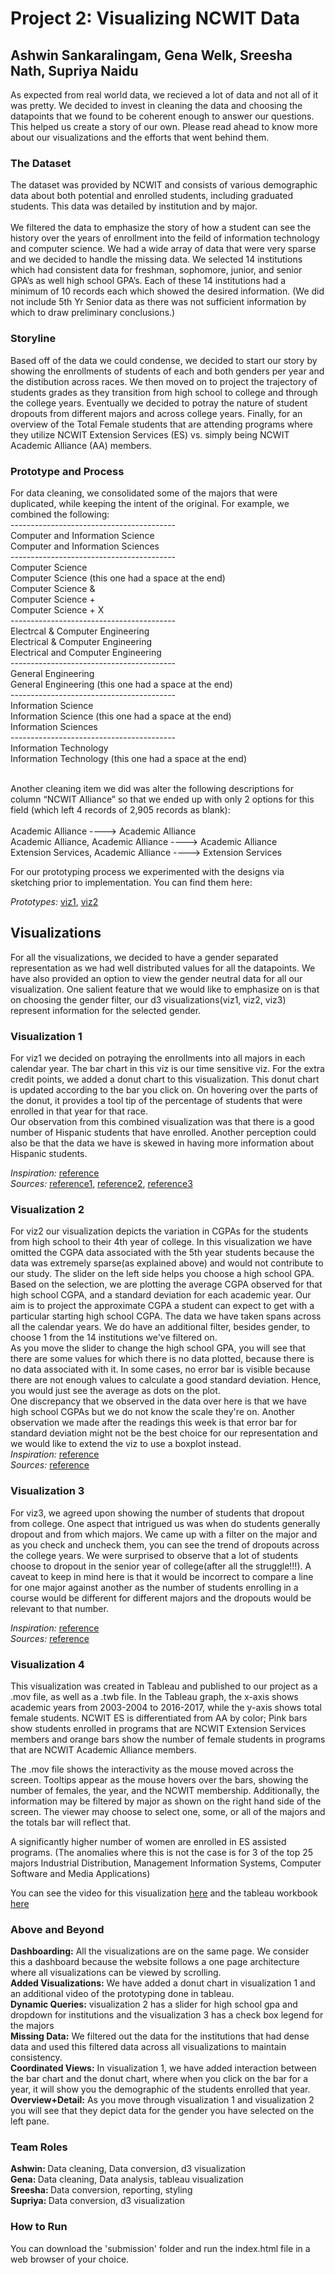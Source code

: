 <h1>Project 2: Visualizing NCWIT Data</h1>
<h2> Ashwin Sankaralingam, Gena Welk, Sreesha Nath, Supriya Naidu </h2>

As expected from real world data, we recieved a lot of data and not all of it was pretty. We decided to invest in cleaning the data and choosing the datapoints that we found to be coherent enough to answer our questions. This helped us create a story of our own. Please read ahead to know more about our visualizations and the efforts that went behind them.

<h3>The Dataset</h3>
The dataset was provided by NCWIT and consists of various demographic data about both potential and enrolled students, including graduated students.  This data was detailed by institution and by major.
<br/><br/>
We filtered the data to emphasize the story of how a student can see the history over the years of enrollment into the feild of information technology and computer science.  We had a wide array of data that were very sparse and we decided to handle the missing data. We selected 14 institutions which had consistent data for freshman, sophomore, junior, and senior GPA’s as well high school GPA’s.  Each of these 14 institutions had a minimum of 10 records each which showed the desired information. (We did not include 5th Yr Senior data as there was not sufficient information by which to draw preliminary conclusions.)

<h3>Storyline</h3>
Based off of the data we could condense, we decided to start our story by showing the enrollments of students of each and both genders per year and the distibution across races. We then moved on to project the trajectory of students grades as they transition from high school to college and through the college years. Eventually we decided to potray the nature of student dropouts from different majors and across college years. Finally, for an overview of the Total Female students that are attending programs where they utilize NCWIT Extension Services (ES) vs. simply being NCWIT Academic Alliance (AA) members.

<h3>Prototype and Process</h3>
For data cleaning, we consolidated some of the majors that were duplicated, while keeping the intent of the original.  For example, we combined the following:<br/>
-----------------------------------------<br/>
Computer and Information Science<br/>
Computer and Information Sciences<br/>
-----------------------------------------<br/>
Computer Science<br/>
Computer Science (this one had a space at the end)<br/>
Computer Science &<br/>
Computer Science +<br/>
Computer Science + X<br/>
-----------------------------------------<br/>
Electrcal & Computer Engineering<br/>
Electrical & Computer Engineering<br/>
Electrical and Computer Engineering<br/>
-----------------------------------------<br/>
General Engineering<br/>
General Engineering (this one had a space at the end)<br/>
-----------------------------------------<br/>
Information Science<br/>
Information Science (this one had a space at the end)<br/>
Information Sciences<br/>
-----------------------------------------<br/>
Information Technology<br/>
Information Technology (this one had a space at the end)<br/><br/>

Another cleaning item we did was alter the following descriptions for column “NCWIT Alliance” so that we ended up with only 2 options for this field (which left 4 records of 2,905 records as blank):<br/><br/>
Academic Alliance ---->  Academic Alliance<br/>
Academic Alliance, Academic Alliance ---->  Academic Alliance<br/>
Extension Services, Academic Alliance ---->  Extension Services<br/>
 
For our prototyping process we experimented with the designs via sketching prior to implementation. You can find them here:

_Prototypes:_ 
[viz1](https://github.com/INFO-4602-5602/project-2-ncwit-team-9/blob/master/Prototyping/IMG_3811.jpg),
[viz2](https://github.com/INFO-4602-5602/project-2-ncwit-team-9/blob/master/Prototyping/IMG_3812.jpg)

<h2>Visualizations</h2>
For all the visualizations, we decided to have a gender separated representation as we had well distributed values for all the datapoints. We have also provided an option to view the gender neutral data for all our visualization. One salient feature that we would like to emphasize on is that on choosing the gender filter, our d3 visualizations(viz1, viz2, viz3) represent information for the selected gender.

<h3>Visualization 1</h3>
For viz1 we decided on potraying the enrollments into all majors in each calendar year. The bar chart in this viz is our time sensitive viz. For the extra credit points, we added a donut chart to this visualization. This donut chart is updated according to the bar you click on. On hovering over the parts of the donut, it provides a tool tip of the percentage of students that were enrolled in that year for that race. <br/>
Our observation from this combined visualization was that there is a good number of Hispanic students that have enrolled. Another perception could also be that the data we have is skewed in having more information about Hispanic students. <br/>

_Inspiration:_  [reference](http://bl.ocks.org/diethardsteiner/3287802)<br/>
_Sources:_ 
[reference1](https://bl.ocks.org/vickygisel/c3f4eb2b16b86dd0f641263383f05a13),
[reference2](https://bl.ocks.org/pstuffa/3393ff2711a53975040077b7453781a9),
[reference3](http://bl.ocks.org/mstanaland/6106487)<br/>

<h3>Visualization 2</h3>

For viz2 our visualization depicts the variation in CGPAs for the students from high school to their 4th year of college. In this visualization we have omitted the CGPA data associated with the 5th year students because the data was extremely sparse(as explained above) and would not contribute to our study. The slider on the left side helps you choose a high school GPA. Based on the selection, we are plotting the average CGPA observed for that high school CGPA, and a standard deviation for each academic year. Our aim is to project the approximate CGPA a student can expect to get with a particular starting high school CGPA. The data we have taken spans across all the calendar years. We do have an additional filter, besides gender, to choose 1 from the 14 institutions we've filtered on. <br/>
As you move the slider to change the high school GPA, you will see that there are some values for which there is no data plotted, because there is no data associated with it. In some cases, no error bar is visible because there are not enough values to calculate a good standard deviation. Hence, you would just see the average as dots on the plot.<br/>
One discrepancy that we observed in the data over here is that we have high school CGPAs but we do not know the scale they're on. Another observation we made after the readings this week is that error bar for standard deviation might not be the best choice for our representation and we would like to extend the viz to use a boxplot instead.</br>
_Inspiration:_
[reference](https://bl.ocks.org/NGuernse/8dc8b9e96de6bedcb6ad2c5467f5ef9a) <br/>
_Sources:_ 
[reference](http://seiyria.com/bootstrap-slider/)

<h3>Visualization 3</h3>
For viz3, we agreed upon showing the number of students that dropout from college. One aspect that intrigued us was when do students generally dropout and from which majors. We came up with a filter on the major and as you check and uncheck them, you can see the trend of dropouts across the college years. We were surprised to observe that a lot of students choose to dropout in the senior year of college(after all the struggle!!!). A caveat to keep in mind here is that it would be incorrect to compare a line for one major against another as the number of students enrolling in a course would be different for different majors and the dropouts would be relevant to that number.<br/>

_Inspiration:_ 
[reference](http://bl.ocks.org/DStruths/9c042e3a6b66048b5bd4) <br/>
_Sources:_ 
[reference](https://stackoverflow.com/questions/33502614/d3-how-to-select-element-by-id-when-there-is-a-dot-in-id)

<h3>Visualization 4</h3>

This visualization was created in Tableau and published to our project as a .mov file, as well as a .twb file.  In the Tableau graph, the x-axis shows academic years from 2003-2004 to 2016-2017, while the y-axis shows total female students.  NCWIT ES is differentiated from AA by color; Pink bars show students enrolled in programs that are NCWIT Extension Services members and orange bars show the number of female students in programs that are NCWIT Academic Alliance members.<br/>

The .mov file shows the interactivity as the mouse moved across the screen.  Tooltips appear as the mouse hovers over the bars, showing the number of females, the year, and the NCWIT membership.  Additionally, the information may be filtered by major as shown on the right hand side of the screen.  The viewer may choose to select one, some, or all of the majors and the totals bar will reflect that.<br/>

A significantly higher number of women are enrolled in ES assisted programs.  (The anomalies where this is not the case is for 3 of the top 25 majors Industrial Distribution, Management Information Systems, Computer Software and Media Applications)<br/>


You can see the video for this visualization [here](https://www.youtube.com/watch?v=6-zR8niosi8&feature=youtu.be) and the tableau workbook [here](https://github.com/INFO-4602-5602/project-2-ncwit-team-9/tree/master/Vis4)

<h3>Above and Beyond</h3>
<b>Dashboarding:</b> All the visualizations are on the same page. We consider this a dashboard because the website follows a one page architecture where all visualizations can be viewed by scrolling.<br/>
<b>Added Visualizations:</b> We have added a donut chart in visualization 1 and an additional video of the prototyping done in tableau.<br/>
<b>Dynamic Queries:</b> visualization 2 has a slider for high school gpa and dropdown for institutions and the visualization 3 has a check box legend for the majors<br/>
<b>Missing Data:</b> We filtered out the data for the institutions that had dense data and used this filtered data across all visualizations to maintain consistency.<br/>
<b>Coordinated Views:</b> In visualization 1, we have added interaction between the bar chart and the donut chart, where when you click on the bar for a year, it will show you the demographic of the students enrolled that year.<br/>
<b>Overview+Detail:</b> As you move through visualization 1 and visualization 2 you will see that they depict data for the gender you have selected on the left pane.  <br/>

<h3>Team Roles</h3>
<b>Ashwin: </b> Data cleaning, Data conversion, d3 visualization<br/>
<b>Gena: </b> Data cleaning, Data analysis, tableau visualization<br/>
<b>Sreesha: </b> Data conversion, reporting, styling<br/>
<b>Supriya: </b> Data conversion, d3 visualization<br/>

<h3>How to Run</h3>
You can download the 'submission' folder and run the index.html file in a web browser of your choice.

